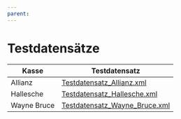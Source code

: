 ```yaml
---
parent:
---
```


# Testdatensätze

| Kasse | Testdatensatz | 
| ---- | --------- |
| Allianz | [Testdatensatz_Allianz.xml](https://github.com/gematik/spec-VSDM-Ersatzbescheinigung/master/Resources/downloads/Testdatensatz_Allianz.xml) |
| Hallesche | [Testdatensatz_Hallesche.xml](https://github.com/gematik/spec-VSDM-Ersatzbescheinigung/master/Resources/downloads/Testdatensatz_Hallesche.xml) |
| Wayne Bruce | [Testdatensatz_Wayne_Bruce.xml](https://github.com/gematik/spec-VSDM-Ersatzbescheinigung/master/Resources/downloads/Testdatensatz_Wayne_Bruce.xml) |

